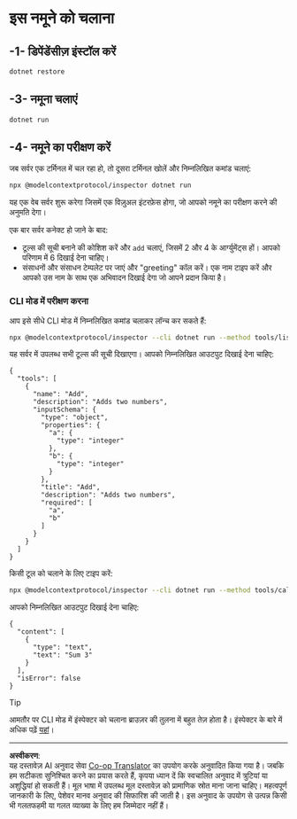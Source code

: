 <!--
CO_OP_TRANSLATOR_METADATA:
{
  "original_hash": "92af35e8c34923031f3d228dffad9ebb",
  "translation_date": "2025-09-03T16:02:28+00:00",
  "source_file": "03-GettingStarted/01-first-server/solution/dotnet/README.md",
  "language_code": "hi"
}
-->
# इस नमूने को चलाना

## -1- डिपेंडेंसीज़ इंस्टॉल करें

```bash
dotnet restore
```

## -3- नमूना चलाएं

```bash
dotnet run
```

## -4- नमूने का परीक्षण करें

जब सर्वर एक टर्मिनल में चल रहा हो, तो दूसरा टर्मिनल खोलें और निम्नलिखित कमांड चलाएं:

```bash
npx @modelcontextprotocol/inspector dotnet run
```

यह एक वेब सर्वर शुरू करेगा जिसमें एक विज़ुअल इंटरफ़ेस होगा, जो आपको नमूने का परीक्षण करने की अनुमति देगा।

एक बार सर्वर कनेक्ट हो जाने के बाद:

- टूल्स की सूची बनाने की कोशिश करें और `add` चलाएं, जिसमें 2 और 4 के आर्ग्युमेंट्स हों। आपको परिणाम में 6 दिखाई देना चाहिए।
- संसाधनों और संसाधन टेम्पलेट पर जाएं और "greeting" कॉल करें। एक नाम टाइप करें और आपको उस नाम के साथ एक अभिवादन दिखाई देगा जो आपने प्रदान किया है।

### CLI मोड में परीक्षण करना

आप इसे सीधे CLI मोड में निम्नलिखित कमांड चलाकर लॉन्च कर सकते हैं:

```bash
npx @modelcontextprotocol/inspector --cli dotnet run --method tools/list
```

यह सर्वर में उपलब्ध सभी टूल्स की सूची दिखाएगा। आपको निम्नलिखित आउटपुट दिखाई देना चाहिए:

```text
{
  "tools": [
    {
      "name": "Add",
      "description": "Adds two numbers",
      "inputSchema": {
        "type": "object",
        "properties": {
          "a": {
            "type": "integer"
          },
          "b": {
            "type": "integer"
          }
        },
        "title": "Add",
        "description": "Adds two numbers",
        "required": [
          "a",
          "b"
        ]
      }
    }
  ]
}
```

किसी टूल को चलाने के लिए टाइप करें:

```bash
npx @modelcontextprotocol/inspector --cli dotnet run --method tools/call --tool-name Add --tool-arg a=1 --tool-arg b=2
```

आपको निम्नलिखित आउटपुट दिखाई देना चाहिए:

```text
{
  "content": [
    {
      "type": "text",
      "text": "Sum 3"
    }
  ],
  "isError": false
}
```

> [!TIP]
> आमतौर पर CLI मोड में इंस्पेक्टर को चलाना ब्राउज़र की तुलना में बहुत तेज़ होता है।
> इंस्पेक्टर के बारे में अधिक पढ़ें [यहां](https://github.com/modelcontextprotocol/inspector)।

---

**अस्वीकरण**:  
यह दस्तावेज़ AI अनुवाद सेवा [Co-op Translator](https://github.com/Azure/co-op-translator) का उपयोग करके अनुवादित किया गया है। जबकि हम सटीकता सुनिश्चित करने का प्रयास करते हैं, कृपया ध्यान दें कि स्वचालित अनुवाद में त्रुटियां या अशुद्धियां हो सकती हैं। मूल भाषा में उपलब्ध मूल दस्तावेज़ को प्रामाणिक स्रोत माना जाना चाहिए। महत्वपूर्ण जानकारी के लिए, पेशेवर मानव अनुवाद की सिफारिश की जाती है। इस अनुवाद के उपयोग से उत्पन्न किसी भी गलतफहमी या गलत व्याख्या के लिए हम जिम्मेदार नहीं हैं।